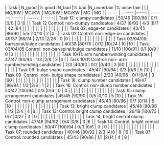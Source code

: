 | Task                                                     | N_good |% good  |N_bad   |% bad  |N_uncertain  |% uncertain |
|                                                          | MG/KW  | MG/KW  | MG/KW  | MG/KW | MG          | MG   | 
| -----                                                    | ------:|-----:  | ------:|-----: | ------:     |-----:|
| Task 12: clumpy candidates                               | 50/49  |100/98  | 0/1    |0/0    | 0           |0     | 
| Task 12 Control: non-clumpy candidates                   | 4/37   |8/93    | 4/3    |8/7    | 42          |84    |
|                                                          |        |        |        |       |             |      |
|                                                          |        |        |        |       |             |      |
| Task 02: edge-on candidates                              | 43/45  |86/90   | 5/5    |10/10  | 2           |4     | 
| Task 02 Control: non-edge-on candidates                  | 49/37  |98/74   | 2/13   |2/26   | 0           |0     |
|                                                          |        |        |        |       |             |      |
|                                                          |        |        |        |       |             |      |
| Task 03/04/05: bar/spiral/bulge candidates               | 40/38  |80/76   | 0/12   |10/24  | 10          |10    | 
| Task 03/04/05 Control: non-bar/spiral/bulge candidates   | 11/10  |100/91   | 0/1    |0/9   | 0           |0     |
|                                                          |        |        |        |       |             |      |
|                                                          |        |        |        |       |             |      |
| Task 10/11: arm number/winding candidates                | 47/47  |94/94   | 1/3    |2/6    | 2           |4     | 
| Task 10/11 Control: non- arm number/winding candidates   | 2/3    |40/60   | 0/2    |0/40   | 3           |60    |
|                                                          |        |        |        |       |             |      |
|                                                          |        |        |        |       |             |      |
| Task 09: bulge shape candidates                          | 45/47  |90/94   | 0/3    |0/6    | 5           |10    | 
| Task 09: Control: non- bulge shape candidates            | 2/23   |40/96   | 0/1    |0/4    | 3           |60    |
|                                                          |        |        |        |       |             |      |
|                                                          |        |        |        |       |             |      |
| Task 16: clump number candidates                         | 48/47  |96/94   | 1/3    |2/6    | 1           |2     | 
| Task 16: Control: non-clump number candidates            | 50/47  |100/94  | 0/3    |0/6    | 0           | 0    |
|                                                          |        |        |        |       |             |      |
|                                                          |        |        |        |       |             |      |
| Task 15: clump arrangement candidates                    | 45/45  |90/90   | 0/5    |0/10   | 5           |10    | 
| Task 15: Control: non-clump arrangement candidates       | 45/43  |90/86   | 0/7    |0/14   | 5           |10    |
|                                                          |        |        |        |       |             |      |
|                                                          |        |        |        |       |             |      |
| Task 13: bright clump candidates                         | 45/48  |90/96   | 1/2    |2/4    | 4           |8     | 
| Task 13: Control: bright clump candidates                | 26/19  |100/73  | 0/7    |0/27   | 0           | 0    |
|                                                          |        |        |        |       |             |      |
|                                                          |        |        |        |       |             |      |
| Task 14: bright central clump candidates                 | 47/46  |94/92   | 0/4    |0/8    | 3           |6     | 
| Task 14: Control: bright central clump candidates        | 50/47  |100/94  | 0/3    |0/6    | 0           | 0    |
|                                                          |        |        |        |       |             |      |
|                                                          |        |        |        |       |             |      |
| Task 07: rounded candidates                              | 40/46  |80/92   | 2/3    |4/8    | 8           |16    | 
| Task 07: Control: rounded candidates                     | 45/43  |90/86   | 1/1    |2/14   | 4           | 8    |
